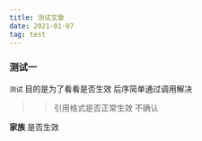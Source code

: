 ```yaml
---
title: 测试文章
date: 2021-01-07
tag: test
---
```


### 测试一
`测试` 目的是为了看看是否生效 后序简单通过调用解决  

>> 引用格式是否正常生效
>> 不确认

**家族** 是否生效